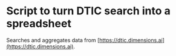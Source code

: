 # Script to turn DTIC search into a spreadsheet

Searches and aggregates data from [https://dtic.dimensions.ai](https://dtic.dimensions.ai).
